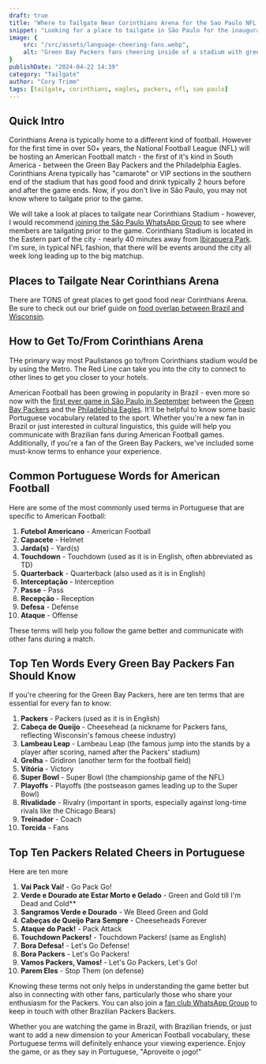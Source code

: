 ```yaml
---
draft: true
title: "Where to Tailgate Near Corinthians Arena for the Sao Paulo NFL Game"
snippet: "Looking for a place to tailgate in São Paulo for the inaugural NFL Game in South America between the Packers and the Eagles? Look no further."
image: {
    src: "/src/assets/language-cheering-fans.webp",
    alt: "Green Bay Packers fans cheering inside of a stadium with green and gold jerseys"
}
publishDate: "2024-04-22 14:39"
category: "Tailgate"
author: "Cory Trimm"
tags: [tailgate, corinthians, eagles, packers, nfl, sao paulo]
---
```


## Quick Intro
Corinthians Arena is typically home to a different kind of football. However for the first time in over 50+ years, the National Football League (NFL) will be hosting an American Football match - the first of it's kind in South America - between the Green Bay Packers and the Philadelphia Eagles. Corinthians Arena typically has "camarote" or VIP sections in the southern end of the stadium that has good food and drink typically 2 hours before and after the game ends. Now, if you don't live in São Paulo, you may not know where to tailgate prior to the game. 

We will take a look at places to tailgate near Corinthians Stadium - however, I would recommend [joining the São Paulo WhatsApp Group](https://chat.whatsapp.com/DCeTE832kUTJfAiskx4krA) to see where members are tailgating prior to the game. Corinthians Stadium is located in the Eastern part of the city - nearly 40 minutes away from [Ibirapuera Park](https://www.wikiwand.com/en/Ibirapuera_Park). I'm sure, in typical NFL fashion, that there will be events around the city all week long leading up to the big matchup.

## Places to Tailgate Near Corinthians Arena
There are TONS of great places to get good food near Corinthians Arena. Be sure to check out our brief guide on [food overlap between Brazil and Wisconsin](/blog/culinary-similarities-between-wisonson-brazil).

## How to Get To/From Corinthians Arena
THe primary way most Paulistanos go to/from Corinthians stadium would be by using the Metro. The Red Line can take you into the city to connect to other lines to get you closer to your hotels.

American Football has been growing in popularity in Brazil - even more so now with the [first ever game in São Paulo in September](https://www.nfl.com/news/sao-paulo-brazil-to-host-regular-season-game-during-2024-nfl-season) between the [Green Bay Packers](https://www.packers.com/) and the [Philadelphia Eagles](https://www.philadelphiaeagles.com/). It'll be helpful to know some basic Portuguese vocabulary related to the sport. Whether you're a new fan in Brazil or just interested in cultural linguistics, this guide will help you communicate with Brazilian fans during American Football games. Additionally, if you're a fan of the Green Bay Packers, we've included some must-know terms to enhance your experience.

## Common Portuguese Words for American Football

Here are some of the most commonly used terms in Portuguese that are specific to American Football:

1. **Futebol Americano** - American Football
2. **Capacete** - Helmet
3. **Jarda(s)** - Yard(s)
4. **Touchdown** - Touchdown (used as it is in English, often abbreviated as TD)
5. **Quarterback** - Quarterback (also used as it is in English)
6. **Interceptação** - Interception
7. **Passe** - Pass
8. **Recepção** - Reception
9. **Defesa** - Defense
10. **Ataque** - Offense

These terms will help you follow the game better and communicate with other fans during a match.

## Top Ten Words Every Green Bay Packers Fan Should Know

If you're cheering for the Green Bay Packers, here are ten terms that are essential for every fan to know:

1. **Packers** - Packers (used as it is in English)
2. **Cabeça de Queijo** - Cheesehead (a nickname for Packers fans, reflecting Wisconsin's famous cheese industry)
3. **Lambeau Leap** - Lambeau Leap (the famous jump into the stands by a player after scoring, named after the Packers' stadium)
4. **Grelha** - Gridiron (another term for the football field)
5. **Vitória** - Victory
6. **Super Bowl** - Super Bowl (the championship game of the NFL)
7. **Playoffs** - Playoffs (the postseason games leading up to the Super Bowl)
8. **Rivalidade** - Rivalry (important in sports, especially against long-time rivals like the Chicago Bears)
9. **Treinador** - Coach
10. **Torcida** - Fans

## Top Ten Packers Related Cheers in Portuguese

Here are ten more 

1. **Vai Pack Vai!** - Go Pack Go!
2. **Verde e Dourado ate Estar Morto e Gelado** - Green and Gold till I'm Dead and Cold**
3. **Sangramos Verde e Dourado** - We Bleed Green and Gold
4. **Cabeças de Queijo Para Sempre** - Cheeseheads Forever
5. **Ataque do Pack!** - Pack Attack
6. **Touchdown Packers!** - Touchdown Packers! (same as English)
7. **Bora Defesa!** - Let's Go Defense!
8. **Bora Packers** - Let's Go Packers!
9. **Vamos Packers, Vamos!** - Let's Go Packers, Let's Go!
10. **Parem Eles** - Stop Them (on defense)

Knowing these terms not only helps in understanding the game better but also in connecting with other fans, particularly those who share your enthusiasm for the Packers. You can also join a [fan club WhatsApp Group](/chapters) to keep in touch with other Brazilian Packers Backers.

Whether you are watching the game in Brazil, with Brazilian friends, or just want to add a new dimension to your American Football vocabulary, these Portuguese terms will definitely enhance your viewing experience. Enjoy the game, or as they say in Portuguese, "Aproveite o jogo!"

